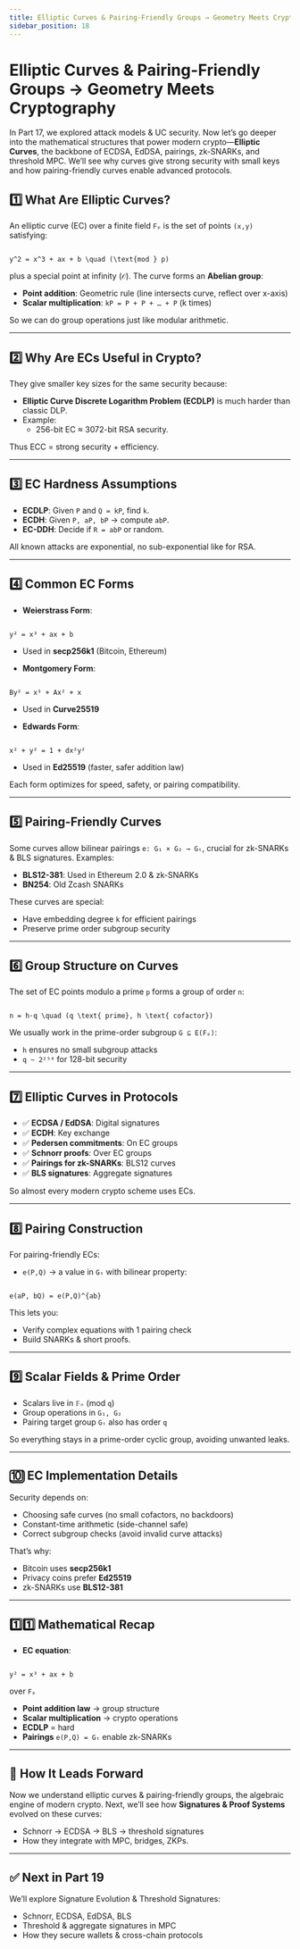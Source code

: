 ```yaml
---
title: Elliptic Curves & Pairing-Friendly Groups → Geometry Meets Cryptography
sidebar_position: 18
---
```


# Elliptic Curves & Pairing-Friendly Groups → Geometry Meets Cryptography

In Part 17, we explored attack models & UC security. Now let’s go deeper into the mathematical structures that power modern crypto—**Elliptic Curves**, the backbone of ECDSA, EdDSA, pairings, zk-SNARKs, and threshold MPC. We’ll see why curves give strong security with small keys and how pairing-friendly curves enable advanced protocols.

## 1️⃣ What Are Elliptic Curves?

An elliptic curve (EC) over a finite field `Fₚ` is the set of points `(x,y)` satisfying:

```

y^2 = x^3 + ax + b \quad (\text{mod } p)

```

plus a special point at infinity (`𝒪`). The curve forms an **Abelian group**:

-   **Point addition**: Geometric rule (line intersects curve, reflect over x-axis)
-   **Scalar multiplication**: `kP = P + P + … + P` (k times)

So we can do group operations just like modular arithmetic.

---

## 2️⃣ Why Are ECs Useful in Crypto?

They give smaller key sizes for the same security because:

-   **Elliptic Curve Discrete Logarithm Problem (ECDLP)** is much harder than classic DLP.
-   Example:
    -   256-bit EC ≈ 3072-bit RSA security.

Thus ECC = strong security + efficiency.

---

## 3️⃣ EC Hardness Assumptions

-   **ECDLP**: Given `P` and `Q = kP`, find `k`.
-   **ECDH**: Given `P, aP, bP` → compute `abP`.
-   **EC-DDH**: Decide if `R = abP` or random.

All known attacks are exponential, no sub-exponential like for RSA.

---

## 4️⃣ Common EC Forms

-   **Weierstrass Form**:

```

y² = x³ + ax + b

```

-   Used in **secp256k1** (Bitcoin, Ethereum)

-   **Montgomery Form**:

```

By² = x³ + Ax² + x

```

-   Used in **Curve25519**

-   **Edwards Form**:

```

x² + y² = 1 + dx²y²

```

-   Used in **Ed25519** (faster, safer addition law)

Each form optimizes for speed, safety, or pairing compatibility.

---

## 5️⃣ Pairing-Friendly Curves

Some curves allow bilinear pairings `e: G₁ × G₂ → Gₜ`, crucial for zk-SNARKs & BLS signatures. Examples:

-   **BLS12-381**: Used in Ethereum 2.0 & zk-SNARKs
-   **BN254**: Old Zcash SNARKs

These curves are special:

-   Have embedding degree `k` for efficient pairings
-   Preserve prime order subgroup security

---

## 6️⃣ Group Structure on Curves

The set of EC points modulo a prime `p` forms a group of order `n`:

```

n = h·q \quad (q \text{ prime}, h \text{ cofactor})

```

We usually work in the prime-order subgroup `G ⊆ E(Fₚ)`:

-   `h` ensures no small subgroup attacks
-   `q ~ 2²⁵⁶` for 128-bit security

---

## 7️⃣ Elliptic Curves in Protocols

-   ✅ **ECDSA / EdDSA**: Digital signatures
-   ✅ **ECDH**: Key exchange
-   ✅ **Pedersen commitments**: On EC groups
-   ✅ **Schnorr proofs**: Over EC groups
-   ✅ **Pairings for zk-SNARKs**: BLS12 curves
-   ✅ **BLS signatures**: Aggregate signatures

So almost every modern crypto scheme uses ECs.

---

## 8️⃣ Pairing Construction

For pairing-friendly ECs:

-   `e(P,Q)` → a value in `Gₜ` with bilinear property:

```

e(aP, bQ) = e(P,Q)^{ab}

```

This lets you:

-   Verify complex equations with 1 pairing check
-   Build SNARKs & short proofs.

---

## 9️⃣ Scalar Fields & Prime Order

-   Scalars live in `𝔽ₙ` (mod `q`)
-   Group operations in `G₁, G₂`
-   Pairing target group `Gₜ` also has order `q`

So everything stays in a prime-order cyclic group, avoiding unwanted leaks.

---

## 🔟 EC Implementation Details

Security depends on:

-   Choosing safe curves (no small cofactors, no backdoors)
-   Constant-time arithmetic (side-channel safe)
-   Correct subgroup checks (avoid invalid curve attacks)

That’s why:

-   Bitcoin uses **secp256k1**
-   Privacy coins prefer **Ed25519**
-   zk-SNARKs use **BLS12-381**

---

## 1️⃣1️⃣ Mathematical Recap

-   **EC equation**:

```

y² = x³ + ax + b

```

over `Fₚ`

-   **Point addition law** → group structure
-   **Scalar multiplication** → crypto operations
-   **ECDLP** = hard
-   **Pairings** `e(P,Q) = Gₜ` enable zk-SNARKs

---

## 🔗 How It Leads Forward

Now we understand elliptic curves & pairing-friendly groups, the algebraic engine of modern crypto. Next, we’ll see how **Signatures & Proof Systems** evolved on these curves:

-   Schnorr → ECDSA → BLS → threshold signatures
-   How they integrate with MPC, bridges, ZKPs.

---

## ✅ Next in Part 19

We’ll explore Signature Evolution & Threshold Signatures:

-   Schnorr, ECDSA, EdDSA, BLS
-   Threshold & aggregate signatures in MPC
-   How they secure wallets & cross-chain protocols
